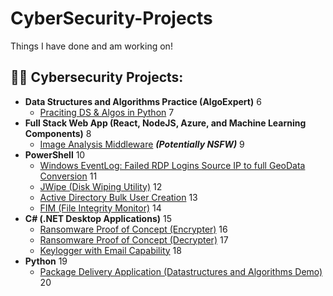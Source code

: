 # CyberSecurity-Projects
Things I have done and am working on!

<h2>👨‍💻 Cybersecurity Projects:</h2>

- <b>Data Structures and Algorithms Practice (AlgoExpert)</b>
6
  - [Praciting DS & Algos in Python](https://github.com/joshmadakor1/Algorithms-Practice)
7
- <b>Full Stack Web App (React, NodeJS, Azure, and Machine Learning Components)</b>
8
  - [Image Analysis Middleware](https://github.com/joshmadakor1/4chan-Image-Analysis-Middleware-C964) <b><i>(Potentially NSFW)</b></i>
9
- <b>PowerShell</b>
10
  - [Windows EventLog: Failed RDP Logins Source IP to full GeoData Conversion](https://github.com/joshmadakor1/Sentinel-Lab)
11
  - [JWipe (Disk Wiping Utility)](https://github.com/joshmadakor1/Jwipe.PowerShell)
12
  - [Active Directory Bulk User Creation](https://github.com/joshmadakor1/AD_PS)
13
  - [FIM (File Integrity Monitor)](https://github.com/joshmadakor1/PowerShell-Integrity-FIM)
14
- <b>C# (.NET Desktop Applications)</b>
15
  - [Ransomware Proof of Concept (Encrypter)](https://github.com/joshmadakor1/EncrypterPOC)
16
  - [Ransomware Proof of Concept (Decrypter)](https://github.com/joshmadakor1/DecrypterPOC)
17
  - [Keylogger with Email Capability](https://github.com/joshmadakor1/Key-Logger-With-Email)
18
- <b>Python</b>
19
  - [Package Delivery Application (Datastructures and Algorithms Demo)](https://github.com/joshmadakor1/Package-Delivery-Pathfinding-Algorithm)
20
​
